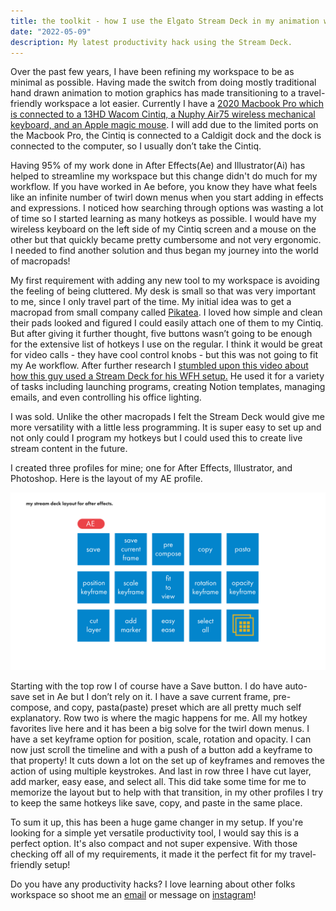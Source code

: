 ```yaml
---
title: the toolkit - how I use the Elgato Stream Deck in my animation workflow.
date: "2022-05-09"
description: My latest productivity hack using the Stream Deck.
---
```


Over the past few years, I have been refining my workspace to be as minimal as possible. Having made the switch from doing mostly traditional hand drawn animation to motion graphics has made transitioning to a travel-friendly workspace a lot easier.  Currently I have a [2020 Macbook Pro which is connected to a 13HD Wacom Cintiq, a Nuphy Air75 wireless mechanical keyboard, and an Apple magic mouse](https://kit.co/courtneypure/desk-tour-kit). I will add due to the limited ports on the Macbook Pro, the Cintiq is connected to a Caldigit dock and the dock is connected to the computer, so I usually don’t take the Cintiq.

Having 95% of my work done in After Effects(Ae) and Illustrator(Ai) has helped to streamline my workspace but this change didn't do much for my workflow. If you have worked in Ae before, you know they have what feels like an infinite number of twirl down menus when you start adding in effects and expressions. I noticed how searching through options was wasting a lot of time so I started learning as many hotkeys as possible. I would have my wireless keyboard on the left side of my Cintiq screen and a mouse on the other but that quickly became pretty cumbersome and not very ergonomic. I needed to find another solution and thus began my journey into the world of macropads!

My first requirement with adding any new tool to my workspace is avoiding the feeling of being cluttered. My desk is small so that was very important to me, since I only travel part of the time.  My initial idea was to get a macropad from small company called [Pikatea](https://www.pikatea.com/). I loved how simple and clean their pads looked and figured I could easily attach one of them to my Cintiq. But after giving it further thought, five buttons wasn’t going to be enough for the extensive list of hotkeys I use on the regular. I think it would be great for video calls - they have cool control knobs - but this was not going to fit my Ae workflow.  After further research I [stumbled upon this video about how this guy used a Stream Deck for his WFH setup.](https://www.youtube.com/watch?v=nrWRzYYC1rE) He used it for a variety of tasks including launching programs, creating Notion templates, managing emails, and even controlling his office lighting. 

I was sold. Unlike the other macropads I felt the Stream Deck would give me more versatility with a little less programming. It is super easy to set up and not only could I program my hotkeys but I could used this to create live stream content in the future.

I created three profiles for mine; one for After Effects, Illustrator, and Photoshop. Here is the layout of my AE profile.

![Stream Deck layout for my After Effects profile](./stream-deck.png)

Starting with the top row I of course have a Save button. I do have auto-save set in Ae but I don’t rely on it. I have a save current frame, pre-compose, and copy, pasta(paste) preset which are all pretty much self explanatory. Row two is where the magic happens for me. All my hotkey favorites live here and it has been a big solve for the twirl down menus. I have a set keyframe option for position, scale, rotation and opacity. I can now just scroll the timeline and with a push of a button add a keyframe to that property! It cuts down a lot on the set up of keyframes and removes the action of using multiple keystrokes. And last in row three I have cut layer, add marker, easy ease, and select all. This did take some time for me to memorize the layout but to help with that transition, in my other profiles I try to keep the same hotkeys like save, copy, and paste in the same place.

To sum it up, this has been a huge game changer in my setup. If you're looking for a simple yet versatile productivity tool, I would say this is a perfect option.  It's also compact and not super expensive. With those checking off all of my requirements, it made it the perfect fit for my travel-friendly setup!

Do you have any productivity hacks? I love learning about other folks workspace so shoot me an <a href='mailto:courtneypure@gmail.com'>email</a> or message on [instagram](https://www.instagram.com/courtneypure/)!
